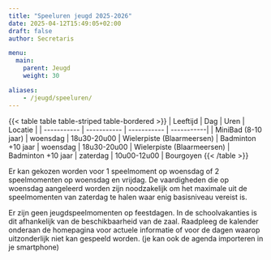 ```yaml
---
title: "Speeluren jeugd 2025-2026"
date: 2025-04-12T15:49:05+02:00
draft: false
author: Secretaris

menu:
  main:
    parent: Jeugd
    weight: 30

aliases:
    - /jeugd/speeluren/   
---
```


{{< table table table-striped table-bordered >}}
| Leeftijd      | Dag | Uren | Locatie  | 
| ----------- | ----------- | ----------- | -----------|
| MiniBad (8-10 jaar) | woensdag | 18u30-20u00 | Wielerpiste (Blaarmeersen)
| Badminton +10 jaar | woensdag | 18u30-20u00 | Wielerpiste (Blaarmeersen)
| Badminton +10 jaar    | zaterdag        | 10u00-12u00 | Bourgoyen
{{< /table >}}

Er kan gekozen worden voor 1 speelmoment op woensdag of 2 speelmomenten op woensdag en vrijdag. De vaardigheden die op woensdag aangeleerd worden zijn noodzakelijk om het maximale uit de speelmomenten van zaterdag te halen waar enig basisniveau vereist is. 


Er zijn geen jeugdspeelmomenten op feestdagen. In de schoolvakanties is dit afhankelijk van de beschikbaarheid van de zaal. Raadpleeg de kalender onderaan de homepagina voor actuele informatie of voor de dagen waarop uitzonderlijk niet kan gespeeld worden. 
(je kan ook de agenda importeren in  je smartphone)

